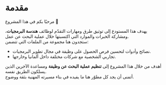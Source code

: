 # مقدمة

مرحبًا بكم في هذا المشروع 👋  

يهدف هذا المستودع إلى توثيق طرق ومهارات التقدّم لوظائف **هندسة البرمجيات**، ومشاركة الخبرات والموارد التي اكتسبتها خلال عملية البحث عن عمل.  
ستجدون هنا مجموعة من الملفات التي تتضمن:

- نصائح وأدوات لتحسين فرص الحصول على وظيفة في مجال تطوير البرمجيات.  
- تجاربي الشخصية مع شركات مختلفة داخل ألمانيا وخارجها.

أهدف من خلال هذا المشروع إلى **تنظيم عملية البحث عن وظيفة** ومساعدة الآخرين الذين يسلكون الطريق نفسه.  
أتمنى أن يجد كل مطوّر هنا ما يفيده في بناء مسيرته المهنية بثقة ووضوح.  
